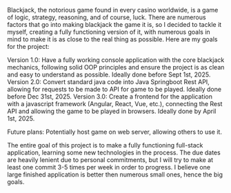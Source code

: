 Blackjack, the notorious game found in every casino worldwide, is a game of logic, strategy, reasoning, and of course, luck. There are numerous factors that go into making blackjack the game it is, so I decided to tackle it myself, creating a fully functioning version of it, with numerous goals in mind to make it is as close to the real thing as possible.
Here are my goals for the project:

Version 1.0: Have a fully working console application with the core blackjack mechanics, following solid OOP principles and ensure the project is as clean and easy to understand as possible. Ideally done before Sept 1st, 2025.
Version 2.0: Convert standard java code into Java Springboot Rest API, allowing for requests to be made to API for game to be played. Ideally done before Dec 31st, 2025.
Version 3.0: Create a frontend for the application with a javascript framework (Angular, React, Vue, etc.), connecting the Rest API and allowing the game to be played in browsers. Ideally done by April 1st, 2025.

Future plans: Potentially host game on web server, allowing others to use it. 

The entire goal of this project is to make a fully functioning full-stack application, learning some new technologies in the process. The due dates are heavily lenient due to personal commitments, but I will try to make at least one commit 3-5 times per week in order to progress. I believe one large finished application is better then numerous small ones, hence the big goals.
